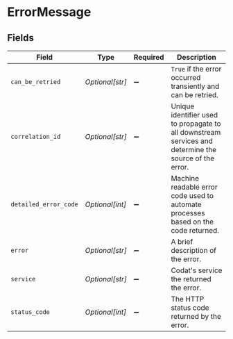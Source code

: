 # ErrorMessage


## Fields

| Field                                                                                                 | Type                                                                                                  | Required                                                                                              | Description                                                                                           |
| ----------------------------------------------------------------------------------------------------- | ----------------------------------------------------------------------------------------------------- | ----------------------------------------------------------------------------------------------------- | ----------------------------------------------------------------------------------------------------- |
| `can_be_retried`                                                                                      | *Optional[str]*                                                                                       | :heavy_minus_sign:                                                                                    | `True` if the error occurred transiently and can be retried.                                          |
| `correlation_id`                                                                                      | *Optional[str]*                                                                                       | :heavy_minus_sign:                                                                                    | Unique identifier used to propagate to all downstream services and determine the source of the error. |
| `detailed_error_code`                                                                                 | *Optional[int]*                                                                                       | :heavy_minus_sign:                                                                                    | Machine readable error code used to automate processes based on the code returned.                    |
| `error`                                                                                               | *Optional[str]*                                                                                       | :heavy_minus_sign:                                                                                    | A brief description of the error.                                                                     |
| `service`                                                                                             | *Optional[str]*                                                                                       | :heavy_minus_sign:                                                                                    | Codat's service the returned the error.                                                               |
| `status_code`                                                                                         | *Optional[int]*                                                                                       | :heavy_minus_sign:                                                                                    | The HTTP status code returned by the error.                                                           |